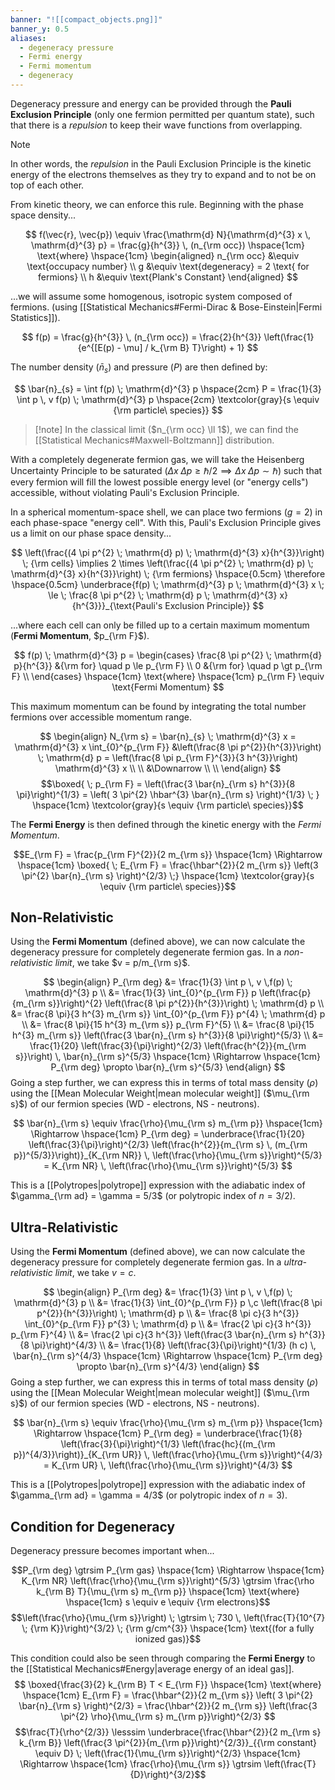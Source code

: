 ```yaml
---
banner: "![[compact_objects.png]]"
banner_y: 0.5
aliases:
  - degeneracy pressure
  - Fermi energy
  - Fermi momentum
  - degeneracy
---
```

Degeneracy pressure and energy can be provided through the **Pauli Exclusion Principle** (only one fermion permitted per quantum state), such that there is a *repulsion* to keep their wave functions from overlapping. 

> [!note]
> In other words, the *repulsion* in the Pauli Exclusion Principle is the kinetic energy of the electrons themselves as they try to expand and to not be on top of each other.

From kinetic theory, we can enforce this rule. Beginning with the phase space density...

$$
f(\vec{r}, \vec{p}) \equiv \frac{\mathrm{d} N}{\mathrm{d}^{3} x \, \mathrm{d}^{3} p} = \frac{g}{h^{3}} \, (n_{\rm occ}) \hspace{1cm} \text{where} \hspace{1cm} 
\begin{aligned}
	n_{\rm occ} &\equiv \text{occupacy number} \\
	g &\equiv \text{degeneracy} = 2 \text{ for fermions} \\
	h &\equiv \text{Plank's Constant}
\end{aligned}
$$

...we will assume some homogenous, isotropic system composed of fermions. (using [[Statistical Mechanics#Fermi-Dirac & Bose-Einstein|Fermi Statistics]]).

$$
f(p) = \frac{g}{h^{3}} \, (n_{\rm occ}) = \frac{2}{h^{3}} \left(\frac{1}{e^{[E(p) - \mu] / k_{\rm B} T}\right) + 1}
$$

The number density ($\bar{n}_{s}$) and pressure ($P$) are then defined by:

$$
\bar{n}_{s} = \int f(p) \; \mathrm{d}^{3} p \hspace{2cm} P = \frac{1}{3} \int p \, v f(p) \; \mathrm{d}^{3} p \hspace{2cm} \textcolor{gray}{s \equiv {\rm particle\ species}}
$$

> [!note] In the classical limit ($n_{\rm occ} \ll 1$), we can find the [[Statistical Mechanics#Maxwell-Boltzmann]] distribution.

With a completely degenerate fermion gas, we will take the Heisenberg Uncertainty Principle to be saturated ($\Delta x \; \Delta p \ge \hbar/2 \implies \Delta x \; \Delta p \sim \hbar$) such that every fermion will fill the lowest possible energy level (or "energy cells") accessible, without violating Pauli's Exclusion Principle.

In a spherical momentum-space shell, we can place two fermions ($g=2$) in each phase-space "energy cell". With this, Pauli's Exclusion Principle gives us a limit on our phase space density...

$$
\left(\frac{(4 \pi p^{2} \; \mathrm{d} p) \; \mathrm{d}^{3} x}{h^{3}}\right) \; {\rm cells} \implies 2 \times \left(\frac{(4 \pi p^{2} \; \mathrm{d} p) \; \mathrm{d}^{3} x}{h^{3}}\right) \; {\rm fermions} \hspace{0.5cm} \therefore \hspace{0.5cm} 
\underbrace{f(p) \; \mathrm{d}^{3} p \; \mathrm{d}^{3} x \; \le  \; \frac{8 \pi p^{2} \; \mathrm{d} p \; \mathrm{d}^{3} x}{h^{3}}}_{\text{Pauli's Exclusion Principle}}
$$

...where each cell can only be filled up to a certain maximum momentum (**Fermi Momentum**, $p_{\rm F}$).

$$
f(p) \; \mathrm{d}^{3} p = \begin{cases}
\frac{8 \pi p^{2} \; \mathrm{d} p}{h^{3}} &{\rm for} \quad p \le p_{\rm F} \\
0 &{\rm for} \quad p \gt p_{\rm F} \\
\end{cases}
\hspace{1cm} \text{where} \hspace{1cm} p_{\rm F} \equiv \text{Fermi Momentum}
$$

This maximum momentum can be found by integrating the total number fermions over accessible momentum range.

$$
\begin{align}
N_{\rm s} = \bar{n}_{s} \; \mathrm{d}^{3} x = \mathrm{d}^{3} x \int_{0}^{p_{\rm F}} &\left(\frac{8 \pi p^{2}}{h^{3}}\right) \; \mathrm{d} p = \left(\frac{8 \pi p_{\rm F}^{3}}{3 h^{3}}\right) \mathrm{d}^{3} x \\
\\
&\Downarrow \\
\\
\end{align}
$$
$$\boxed{ \; p_{\rm F} = \left(\frac{3 \bar{n}_{\rm s} h^{3}}{8 \pi}\right)^{1/3} = \left( 3 \pi^{2} \hbar^{3} \bar{n}_{\rm s} \right)^{1/3} \; } \hspace{1cm} \textcolor{gray}{s \equiv {\rm particle\ species}}$$

The **Fermi Energy** is then defined through the kinetic energy with the *Fermi Momentum*.

$$E_{\rm F} = \frac{p_{\rm F}^{2}}{2 m_{\rm s}} \hspace{1cm} \Rightarrow \hspace{1cm} \boxed{ \; E_{\rm F} = \frac{\hbar^{2}}{2 m_{\rm s}} \left(3 \pi^{2} \bar{n}_{\rm s} \right)^{2/3} \;} \hspace{1cm} \textcolor{gray}{s \equiv {\rm particle\ species}}$$
 ## Non-Relativistic

Using the **Fermi Momentum** (defined above), we can now calculate the degeneracy pressure for completely degenerate fermion gas. In a *non-relativistic limit*, we take $v = p/m_{\rm s}$.

$$
\begin{align}
	P_{\rm deg} &= \frac{1}{3} \int p \, v \,f(p) \; \mathrm{d}^{3} p \\ 
	&= \frac{1}{3} \int_{0}^{p_{\rm F}} p \left(\frac{p}{m_{\rm s}}\right)^{2} \left(\frac{8 \pi p^{2}}{h^{3}}\right) \; \mathrm{d} p \\
	&= \frac{8 \pi}{3 h^{3} m_{\rm s}} \int_{0}^{p_{\rm F}} p^{4} \; \mathrm{d} p \\
	&= \frac{8 \pi}{15 h^{3} m_{\rm s}} p_{\rm F}^{5} \\
	&= \frac{8 \pi}{15 h^{3} m_{\rm s}} \left(\frac{3 \bar{n}_{\rm s} h^{3}}{8 \pi}\right)^{5/3} \\
	&= \frac{1}{20} \left(\frac{3}{\pi}\right)^{2/3} \left(\frac{h^{2}}{m_{\rm s}}\right) \, \bar{n}_{\rm s}^{5/3} \hspace{1cm} \Rightarrow \hspace{1cm} P_{\rm deg} \propto \bar{n}_{\rm s}^{5/3}
\end{align}
$$
Going a step further, we can express this in terms of total mass density ($\rho$) using the [[Mean Molecular Weight|mean molecular weight]] ($\mu_{\rm s}$) of our fermion species (WD - electrons, NS - neutrons).

$$
\bar{n}_{\rm s} \equiv \frac{\rho}{\mu_{\rm s} m_{\rm p}} \hspace{1cm} \Rightarrow \hspace{1cm} P_{\rm deg} = \underbrace{\frac{1}{20} \left(\frac{3}{\pi}\right)^{2/3} \left(\frac{h^{2}}{m_{\rm s} \, (m_{\rm p})^{5/3}}\right)}_{K_{\rm NR}} \, \left(\frac{\rho}{\mu_{\rm s}}\right)^{5/3} = K_{\rm NR} \, \left(\frac{\rho}{\mu_{\rm s}}\right)^{5/3}
$$

This is a [[Polytropes|polytrope]] expression with the adiabatic index of $\gamma_{\rm ad} = \gamma = 5/3$ (or polytropic index of $n = 3/2$).

## Ultra-Relativistic

Using the **Fermi Momentum** (defined above), we can now calculate the degeneracy pressure for completely degenerate fermion gas. In a *ultra-relativistic limit*, we take $v = c$.

$$
\begin{align}
	P_{\rm deg} &= \frac{1}{3} \int p \, v \,f(p) \; \mathrm{d}^{3} p \\ 
	&= \frac{1}{3} \int_{0}^{p_{\rm F}} p \,c \left(\frac{8 \pi p^{2}}{h^{3}}\right) \; \mathrm{d} p \\
	&= \frac{8 \pi c}{3 h^{3}} \int_{0}^{p_{\rm F}} p^{3} \; \mathrm{d} p \\
	&= \frac{2 \pi c}{3 h^{3}} p_{\rm F}^{4} \\
	&= \frac{2 \pi c}{3 h^{3}} \left(\frac{3 \bar{n}_{\rm s} h^{3}}{8 \pi}\right)^{4/3} \\
	&= \frac{1}{8} \left(\frac{3}{\pi}\right)^{1/3} (h c) \, \bar{n}_{\rm s}^{4/3} \hspace{1cm} \Rightarrow \hspace{1cm} P_{\rm deg} \propto \bar{n}_{\rm s}^{4/3}
\end{align}
$$
Going a step further, we can express this in terms of total mass density ($\rho$) using the [[Mean Molecular Weight|mean molecular weight]] ($\mu_{\rm s}$) of our fermion species (WD - electrons, NS - neutrons).

$$
\bar{n}_{\rm s} \equiv \frac{\rho}{\mu_{\rm s} m_{\rm p}} \hspace{1cm} \Rightarrow \hspace{1cm} P_{\rm deg} = \underbrace{\frac{1}{8} \left(\frac{3}{\pi}\right)^{1/3} \left(\frac{hc}{(m_{\rm p})^{4/3}}\right)}_{K_{\rm UR}} \, \left(\frac{\rho}{\mu_{\rm s}}\right)^{4/3} = K_{\rm UR} \, \left(\frac{\rho}{\mu_{\rm s}}\right)^{4/3}
$$

This is a [[Polytropes|polytrope]] expression with the adiabatic index of $\gamma_{\rm ad} = \gamma = 4/3$ (or polytropic index of $n = 3$).

## Condition for Degeneracy

Degeneracy pressure becomes important when...

$$P_{\rm deg} \gtrsim P_{\rm gas} \hspace{1cm} \Rightarrow \hspace{1cm} K_{\rm NR} \left(\frac{\rho}{\mu_{\rm s}}\right)^{5/3} \gtrsim \frac{\rho k_{\rm B} T}{\mu_{\rm s} m_{\rm p}} \hspace{1cm} \text{where} \hspace{1cm} s \equiv e \equiv {\rm electrons}$$
$$\left(\frac{\rho}{\mu_{\rm s}}\right) \; \gtrsim \; 730 \, \left(\frac{T}{10^{7} \; {\rm K}}\right)^{3/2} \; {\rm g/cm^{3}} \hspace{1cm} \text{(for a fully ionized gas)}$$

This condition could also be seen through comparing the **Fermi Energy** to the [[Statistical Mechanics#Energy|average energy of an ideal gas]].
$$
\boxed{\frac{3}{2} k_{\rm B} T  < E_{\rm F}} \hspace{1cm} \text{where} \hspace{1cm} E_{\rm F} = \frac{\hbar^{2}}{2 m_{\rm s}} \left( 3 \pi^{2} \bar{n}_{\rm s} \right)^{2/3} = \frac{\hbar^{2}}{2 m_{\rm s}} \left(\frac{3 \pi^{2} \rho}{\mu_{\rm s} m_{\rm p}}\right)^{2/3} 
$$
$$\frac{T}{\rho^{2/3}} \lesssim \underbrace{\frac{\hbar^{2}}{2 m_{\rm s} k_{\rm B}} \left(\frac{3 \pi^{2}}{m_{\rm p}}\right)^{2/3}}_{{\rm constant} \equiv D} \; \left(\frac{1}{\mu_{\rm s}}\right)^{2/3} \hspace{1cm} \Rightarrow \hspace{1cm} \frac{\rho}{\mu_{\rm s}} \gtrsim \left(\frac{T}{D}\right)^{3/2}$$